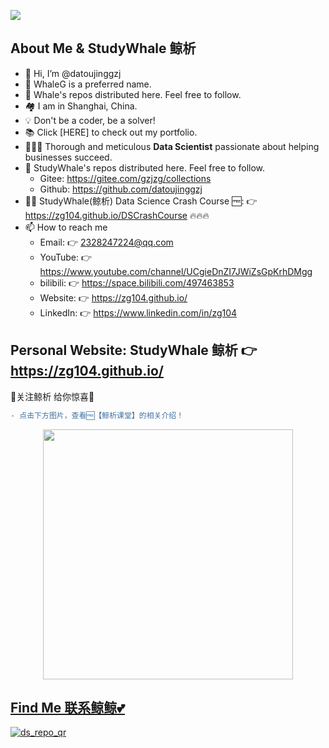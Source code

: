 ![](https://github.com/zg104/zg104.github.io/blob/master/image/youtube_cover.png?raw=true)

## About Me & StudyWhale 鲸析

- 👋 Hi, I’m @datoujinggzj
- 👀 WhaleG is a preferred name. 
- 🌱 Whale's repos distributed here. Feel free to follow.
- 🏘️ I am in Shanghai, China.
- 💡  Don't be a coder, be a solver!
- 📚 Click [HERE] to check out my portfolio. 
- 👩🏻‍💻 Thorough and meticulous **Data Scientist** passionate about helping businesses succeed.
- 🌱 StudyWhale's repos distributed here. Feel free to follow.
  - Gitee: https://gitee.com/gzjzg/collections
  - Github: https://github.com/datoujinggzj
- 👨‍🏫 StudyWhale(鲸析) Data Science Crash Course 🆓: 👉 https://zg104.github.io/DSCrashCourse 🔥🔥🔥
- 📫 How to reach me
  - Email:  👉 2328247224@qq.com
  - YouTube: 👉 https://www.youtube.com/channel/UCgieDnZI7JWiZsGpKrhDMgg
  - bilibili: 👉 https://space.bilibili.com/497463853
  - Website:  👉 https://zg104.github.io/
  - LinkedIn: 👉 https://www.linkedin.com/in/zg104

## Personal Website: StudyWhale 鲸析 👉 https://zg104.github.io/

💖关注鲸析 给你惊喜💖

```diff
- 点击下方图片，查看🆓【鲸析课堂】的相关介绍！
```
<div align=center>
<a href='https://youtu.be/Yb12pdEpTeI'> 
<img src=https://user-images.githubusercontent.com/99417740/164861482-6281b88c-ef90-43d7-b6d2-4ab6dbc63221.jpg width='400' />
</div>

## Find Me 联系鲸鲸💕

![ds_repo_qr](https://user-images.githubusercontent.com/99417740/164861404-7dd9ce29-1950-42d4-9a2b-9fcadfead03f.png)

<!---
datoujinggzj/datoujinggzj is a ✨ special ✨ repository because its `README.md` (this file) appears on your GitHub profile.
You can click the Preview link to take a look at your changes.
--->
